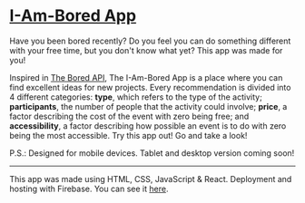 # [I-Am-Bored App](https://i-am-bored-app.web.app/)
Have you been bored recently? Do you feel you can do something different with your free time, but you don't know what yet? This app was made for you!

Inspired in [The Bored API](https://www.boredapi.com/), The I-Am-Bored App is a place where you can find excellent ideas for new projects. Every recommendation is divided into 4 different categories: **type**, which refers to the type of the activity; **participants**, the number of people that the activity could involve; **price**, a factor describing the cost of the event with zero being free; and **accessibility**, a factor describing how possible an event is to do with zero being the most accessible. Try this app out! Go and take a look!

P.S.: Designed for mobile devices. Tablet and desktop version coming soon!

___

This app was made using HTML, CSS, JavaScript & React. Deployment and hosting with Firebase.
You can see it [here](https://i-am-bored-app.web.app/).
